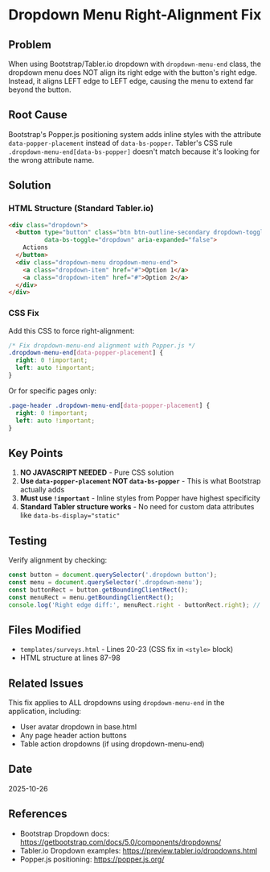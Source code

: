 # Dropdown Menu Right-Alignment Fix

## Problem
When using Bootstrap/Tabler.io dropdown with `dropdown-menu-end` class, the dropdown menu does NOT align its right edge with the button's right edge. Instead, it aligns LEFT edge to LEFT edge, causing the menu to extend far beyond the button.

## Root Cause
Bootstrap's Popper.js positioning system adds inline styles with the attribute `data-popper-placement` instead of `data-bs-popper`. Tabler's CSS rule `.dropdown-menu-end[data-bs-popper]` doesn't match because it's looking for the wrong attribute name.

## Solution

### HTML Structure (Standard Tabler.io)
```html
<div class="dropdown">
  <button type="button" class="btn btn-outline-secondary dropdown-toggle"
          data-bs-toggle="dropdown" aria-expanded="false">
    Actions
  </button>
  <div class="dropdown-menu dropdown-menu-end">
    <a class="dropdown-item" href="#">Option 1</a>
    <a class="dropdown-item" href="#">Option 2</a>
  </div>
</div>
```

### CSS Fix
Add this CSS to force right-alignment:

```css
/* Fix dropdown-menu-end alignment with Popper.js */
.dropdown-menu-end[data-popper-placement] {
  right: 0 !important;
  left: auto !important;
}
```

Or for specific pages only:
```css
.page-header .dropdown-menu-end[data-popper-placement] {
  right: 0 !important;
  left: auto !important;
}
```

## Key Points
1. **NO JAVASCRIPT NEEDED** - Pure CSS solution
2. **Use `data-popper-placement` NOT `data-bs-popper`** - This is what Bootstrap actually adds
3. **Must use `!important`** - Inline styles from Popper have highest specificity
4. **Standard Tabler structure works** - No need for custom data attributes like `data-bs-display="static"`

## Testing
Verify alignment by checking:
```javascript
const button = document.querySelector('.dropdown button');
const menu = document.querySelector('.dropdown-menu');
const buttonRect = button.getBoundingClientRect();
const menuRect = menu.getBoundingClientRect();
console.log('Right edge diff:', menuRect.right - buttonRect.right); // Should be 0
```

## Files Modified
- `templates/surveys.html` - Lines 20-23 (CSS fix in `<style>` block)
- HTML structure at lines 87-98

## Related Issues
This fix applies to ALL dropdowns using `dropdown-menu-end` in the application, including:
- User avatar dropdown in base.html
- Any page header action buttons
- Table action dropdowns (if using dropdown-menu-end)

## Date
2025-10-26

## References
- Bootstrap Dropdown docs: https://getbootstrap.com/docs/5.0/components/dropdowns/
- Tabler.io Dropdown examples: https://preview.tabler.io/dropdowns.html
- Popper.js positioning: https://popper.js.org/
